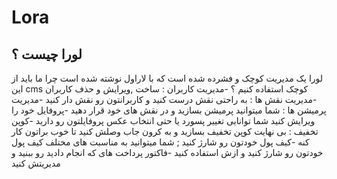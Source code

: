# Lora
## لورا چیست ؟
لورا یک مدیریت کوچک و فشرده شده است که با لاراول نوشته شده است 
چرا ما باید از این cms کوچک استفاده کنیم ؟
-مدیریت کاربران : ساخت ,ویرایش و حذف کاربران
-مدیریت نقش ها : به راحتی نقش درست کنید و کاربرانتون رو نقش دار کنید 
-مدیریت پرمیشن ها : شما میتوانید پرمیشن بسازید و در نقش های خود قرار دهید 
-پروفایل خود را ویرایش کنید شما توانایی تغییر پسورد یا حتی انتخاب عکس پروفایلتون رو دارید 
-کوپن تخفیف : بی نهایت کوپن تخفیف بسازید و به کرون جاب وصلش کنید تا خوب براتون کار کنه
-کیف پول خودتون رو شارژ کنید ; شما میتوانید به مناسبت های مختلف کیف پول خودتون رو شارژ کنید و ازش استفاده کنید 
-فاکتور پرداخت های که انجام دادید رو ببنید و مدیریتش کنید 
